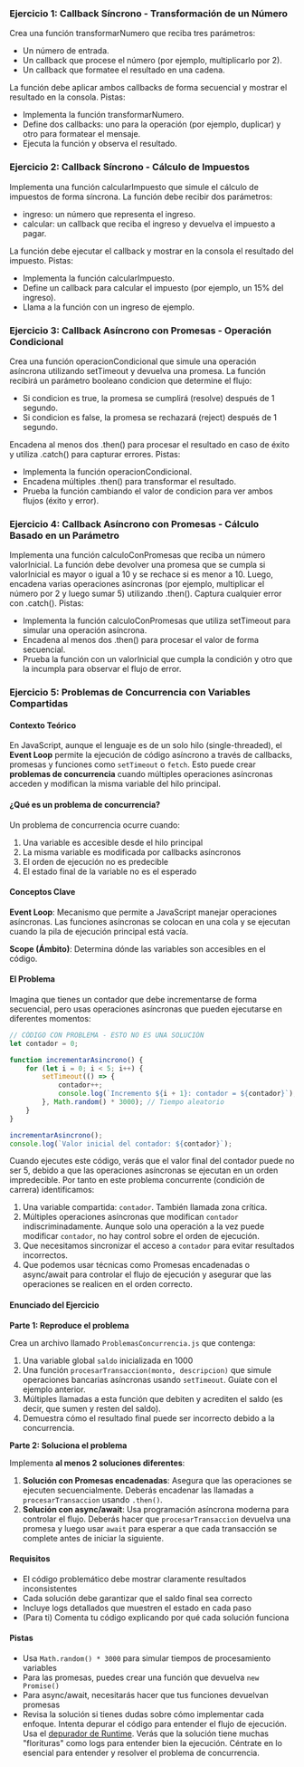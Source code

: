 ### Ejercicio 1: Callback Síncrono - Transformación de un Número
Crea una función transformarNumero que reciba tres parámetros:

- Un número de entrada.
- Un callback que procese el número (por ejemplo, multiplicarlo por 2).
- Un callback que formatee el resultado en una cadena.

La función debe aplicar ambos callbacks de forma secuencial y mostrar el resultado en la consola. Pistas:

- Implementa la función transformarNumero.
- Define dos callbacks: uno para la operación (por ejemplo, duplicar) y otro para formatear el mensaje.
- Ejecuta la función y observa el resultado.


### Ejercicio 2: Callback Síncrono - Cálculo de Impuestos
Implementa una función calcularImpuesto que simule el cálculo de impuestos de forma síncrona. La función debe recibir dos parámetros:

- ingreso: un número que representa el ingreso.
- calcular: un callback que reciba el ingreso y devuelva el impuesto a pagar.

La función debe ejecutar el callback y mostrar en la consola el resultado del impuesto. Pistas:

- Implementa la función calcularImpuesto.
- Define un callback para calcular el impuesto (por ejemplo, un 15% del ingreso).
- Llama a la función con un ingreso de ejemplo.

### Ejercicio 3: Callback Asíncrono con Promesas - Operación Condicional
Crea una función operacionCondicional que simule una operación asíncrona utilizando setTimeout y devuelva una promesa. La función recibirá un parámetro booleano condicion que determine el flujo:

- Si condicion es true, la promesa se cumplirá (resolve) después de 1 segundo.
- Si condicion es false, la promesa se rechazará (reject) después de 1 segundo.

Encadena al menos dos .then() para procesar el resultado en caso de éxito y utiliza .catch() para capturar errores. Pistas:

- Implementa la función operacionCondicional.
- Encadena múltiples .then() para transformar el resultado.
- Prueba la función cambiando el valor de condicion para ver ambos flujos (éxito y error).

### Ejercicio 4: Callback Asíncrono con Promesas - Cálculo Basado en un Parámetro
Implementa una función calculoConPromesas que reciba un número valorInicial. La función debe devolver una promesa que se cumpla si valorInicial es mayor o igual a 10 y se rechace si es menor a 10. Luego, encadena varias operaciones asíncronas (por ejemplo, multiplicar el número por 2 y luego sumar 5) utilizando .then(). Captura cualquier error con .catch(). Pistas:

- Implementa la función calculoConPromesas que utiliza setTimeout para simular una operación asíncrona.
- Encadena al menos dos .then() para procesar el valor de forma secuencial.
- Prueba la función con un valorInicial que cumpla la condición y otro que la incumpla para observar el flujo de error.

### Ejercicio 5: Problemas de Concurrencia con Variables Compartidas

#### Contexto Teórico
En JavaScript, aunque el lenguaje es de un solo hilo (single-threaded), el **Event Loop** permite la ejecución de código asíncrono a través de callbacks, promesas y funciones como `setTimeout` o `fetch`. Esto puede crear **problemas de concurrencia** cuando múltiples operaciones asíncronas acceden y modifican la misma variable del hilo principal.

#### ¿Qué es un problema de concurrencia?
Un problema de concurrencia ocurre cuando:
1. Una variable es accesible desde el hilo principal
2. La misma variable es modificada por callbacks asíncronos
3. El orden de ejecución no es predecible
4. El estado final de la variable no es el esperado

#### Conceptos Clave

**Event Loop**: Mecanismo que permite a JavaScript manejar operaciones asíncronas. Las funciones asíncronas se colocan en una cola y se ejecutan cuando la pila de ejecución principal está vacía.

**Scope (Ámbito)**: Determina dónde las variables son accesibles en el código.

#### El Problema

Imagina que tienes un contador que debe incrementarse de forma secuencial, pero usas operaciones asíncronas que pueden ejecutarse en diferentes momentos:

```javascript
// CÓDIGO CON PROBLEMA - ESTO NO ES UNA SOLUCIÓN
let contador = 0;

function incrementarAsincrono() {
    for (let i = 0; i < 5; i++) {
        setTimeout(() => {
            contador++;
            console.log(`Incremento ${i + 1}: contador = ${contador}`);
        }, Math.random() * 3000); // Tiempo aleatorio
    }
}

incrementarAsincrono();
console.log(`Valor inicial del contador: ${contador}`);
```

Cuando ejecutes este código, verás que el valor final del contador puede no ser 5, debido a que las operaciones asíncronas se ejecutan en un orden impredecible.
Por tanto en este problema concurrente (condición de carrera) identificamos:
1. Una variable compartida: `contador`. También llamada zona crítica.
2. Múltiples operaciones asíncronas que modifican `contador` indiscriminadamente. Aunque solo una operación a la vez puede modificar `contador`, no hay control sobre el orden de ejecución.
3. Que necesitamos sincronizar el acceso a `contador` para evitar resultados incorrectos.
4. Que podemos usar técnicas como Promesas encadenadas o async/await para controlar el flujo de ejecución y asegurar que las operaciones se realicen en el orden correcto.

#### Enunciado del Ejercicio

**Parte 1: Reproduce el problema**

Crea un archivo llamado `ProblemasConcurrencia.js` que contenga:

1. Una variable global `saldo` inicializada en 1000
2. Una función `procesarTransaccion(monto, descripcion)` que simule operaciones bancarias asíncronas usando `setTimeout`. Guíate con el ejemplo anterior.
3. Múltiples llamadas a esta función que debiten y acrediten el saldo (es decir, que sumen y resten del saldo).
4. Demuestra cómo el resultado final puede ser incorrecto debido a la concurrencia.

**Parte 2: Soluciona el problema**

Implementa **al menos 2 soluciones diferentes**:

1. **Solución con Promesas encadenadas**: Asegura que las operaciones se ejecuten secuencialmente. Deberás encadenar las llamadas a `procesarTransaccion` usando `.then()`.
2. **Solución con async/await**: Usa programación asíncrona moderna para controlar el flujo. Deberás hacer que `procesarTransaccion` devuelva una promesa y luego usar `await` para esperar a que cada transacción se complete antes de iniciar la siguiente.

#### Requisitos

- El código problemático debe mostrar claramente resultados inconsistentes
- Cada solución debe garantizar que el saldo final sea correcto
- Incluye logs detallados que muestren el estado en cada paso
- (Para ti) Comenta tu código explicando por qué cada solución funciona

#### Pistas

- Usa `Math.random() * 3000` para simular tiempos de procesamiento variables
- Para las promesas, puedes crear una función que devuelva `new Promise()`
- Para async/await, necesitarás hacer que tus funciones devuelvan promesas
- Revisa la solución si tienes dudas sobre cómo implementar cada enfoque. Intenta depurar el código para entender el flujo de ejecución. Usa el [depurador de Runtime](https://jsflow.info/examples/settimeout-basic). Verás que la solución tiene muchas "florituras" como logs para entender bien la ejecución. Céntrate en lo esencial para entender y resolver el problema de concurrencia.
